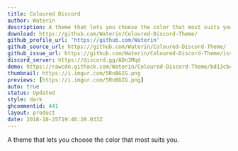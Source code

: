 ```yaml
---
title: Coloured Discord
author: Waterin
description: A theme that lets you choose the color that most suits you.
download: https://github.com/Waterin/Coloured-Discord-Theme/
github_profile_url: 'https://github.com/Waterin'
github_source_url: https://github.com/Waterin/Coloured-Discord-Theme/
github_issue_url: https://github.com/Waterin/Coloured-Discord-Theme/issues/
discord_server: https://discord.gg/ADn3Mqd
demo: https://rawcdn.githack.com/Waterin/Coloured-Discord-Theme/bd13cbc4c279fe3ddfeef402d780d0883e3b4fea/Source/Coloured-Discord-Theme-RGB.theme.css
thumbnail: https://i.imgur.com/5RnBGIG.png
previews: [https://i.imgur.com/5RnBGIG.png]
auto: true
status: Updated
style: dark
ghcommentid: 441
layout: product
date: 2018-10-25T19:46:28.033Z
---
```

A theme that lets you choose the color that most suits you.